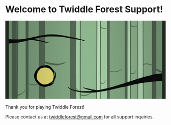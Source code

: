 # Welcome to Twiddle Forest Support!
![Image of Twiddle Forest Gameplay](https://github.com/coats707/twiddleforest/blob/main/FeatureGraphic.png?raw=true)


Thank you for playing Twiddle Forest!

Please contact us at [twiddleforest@gmail.com](mailto:twiddleforest@gmail.com) for all support inquiries.
